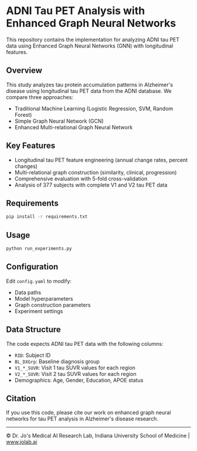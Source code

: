 # ADNI Tau PET Analysis with Enhanced Graph Neural Networks

This repository contains the implementation for analyzing ADNI tau PET data using Enhanced Graph Neural Networks (GNN) with longitudinal features.

## Overview

This study analyzes tau protein accumulation patterns in Alzheimer's disease using longitudinal tau PET data from the ADNI database. We compare three approaches:
- Traditional Machine Learning (Logistic Regression, SVM, Random Forest)
- Simple Graph Neural Network (GCN)
- Enhanced Multi-relational Graph Neural Network

## Key Features

- Longitudinal tau PET feature engineering (annual change rates, percent changes)
- Multi-relational graph construction (similarity, clinical, progression)
- Comprehensive evaluation with 5-fold cross-validation
- Analysis of 377 subjects with complete V1 and V2 tau PET data

## Requirements

```bash
pip install -r requirements.txt
```

## Usage

```bash
python run_experiments.py
```

## Configuration

Edit `config.yaml` to modify:
- Data paths
- Model hyperparameters
- Graph construction parameters
- Experiment settings

## Data Structure

The code expects ADNI tau PET data with the following columns:
- `RID`: Subject ID
- `BL_DXGrp`: Baseline diagnosis group
- `V1_*_SUVR`: Visit 1 tau SUVR values for each region
- `V2_*_SUVR`: Visit 2 tau SUVR values for each region
- Demographics: Age, Gender, Education, APOE status

## Citation

If you use this code, please cite our work on enhanced graph neural networks for tau PET analysis in Alzheimer's disease research.

---

© Dr. Jo's Medical AI Research Lab, Indiana University School of Medicine | www.jolab.ai